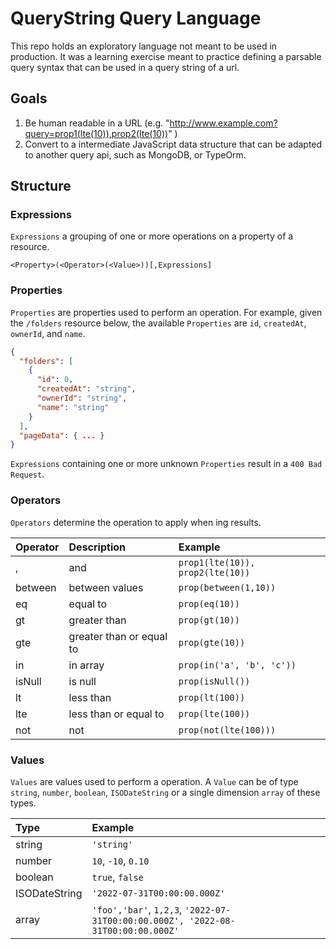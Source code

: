 # QueryString Query Language

This repo holds an exploratory language not meant to be used in production. It was
a learning exercise meant to practice defining a parsable query syntax that can be
used in a query string of a url.

## Goals

1. Be human readable in a URL (e.g. "http://www.example.com?query=prop1(lte(10)),prop2(lte(10))" )
1. Convert to a intermediate JavaScript data structure that can be adapted to another query api, such as MongoDB, or TypeOrm.

## Structure

### Expressions

`Expressions` a grouping of one or more operations on a property of a resource.

```
<Property>(<Operator>(<Value>))[,Expressions]
```

### Properties

`Properties` are properties used to perform an operation. For example, given the `/folders` resource below, the available `Properties` are `id`, `createdAt`, `ownerId`, and `name`.

```json
{
  "folders": [
    {
      "id": 0,
      "createdAt": "string",
      "ownerId": "string",
      "name": "string"
    }
  ],
  "pageData": { ... }
}
```

`Expressions` containing one or more unknown `Properties` result in a `400 Bad Request`.

### Operators

`Operators` determine the operation to apply when ing results.

| Operator | Description              | Example                          |
| :------- | :----------------------- | :------------------------------- |
| ,        | and                      | `prop1(lte(10)), prop2(lte(10))` |
| between  | between values           | `prop(between(1,10))`            |
| eq       | equal to                 | `prop(eq(10))`                   |
| gt       | greater than             | `prop(gt(10))`                   |
| gte      | greater than or equal to | `prop(gte(10))`                  |
| in       | in array                 | `prop(in('a', 'b', 'c'))`        |
| isNull   | is null                  | `prop(isNull())`                 |
| lt       | less than                | `prop(lt(100))`                  |
| lte      | less than or equal to    | `prop(lte(100))`                 |
| not      | not                      | `prop(not(lte(100)))`            |

### Values

`Values` are values used to perform a operation. A `Value` can be of type `string`, `number`, `boolean`, `ISODateString` or a single dimension `array` of these types.

| Type          | Example                                                                          |
| :------------ | :------------------------------------------------------------------------------- |
| string        | `'string'`                                                                       |
| number        | `10`, `-10`, `0.10`                                                              |
| boolean       | `true`, `false`                                                                  |
| ISODateString | `'2022-07-31T00:00:00.000Z'`                                                     |
| array         | `'foo','bar'`, `1,2,3`, `'2022-07-31T00:00:00.000Z', '2022-08-31T00:00:00.000Z'` |
